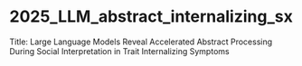 # 2025_LLM_abstract_internalizing_sx
Title: Large Language Models Reveal Accelerated Abstract Processing During Social Interpretation in Trait Internalizing Symptoms
